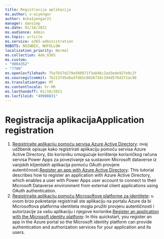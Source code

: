 ```yaml
---
title: Registracija aplikacija
ms.author: v-aiyengar
author: AshaIyengar21
manager: dansimp
ms.date: 01/18/2021
ms.audience: Admin
ms.topic: article
ms.service: o365-administration
ROBOTS: NOINDEX, NOFOLLOW
localization_priority: Normal
ms.collection: Adm_O365
ms.custom:
- "9004352"
- "7780"
ms.openlocfilehash: 75e7b57d279e508971f3a846c2ad3ede927e9c2f
ms.sourcegitcommit: 7b213fd5e8a3fdb5c602673dc194d576d372ac96
ms.translationtype: MT
ms.contentlocale: hr-HR
ms.lasthandoff: 01/18/2021
ms.locfileid: "49900831"
---
```

# <a name="application-registration"></a><span data-ttu-id="72440-102">Registracija aplikacija</span><span class="sxs-lookup"><span data-stu-id="72440-102">Application registration</span></span>

1. <span data-ttu-id="72440-103">[Registrirajte aplikaciju pomoću servisa Azure Active Directory](https://docs.microsoft.com/powerapps/developer/data-platform/walkthrough-register-app-azure-active-directory): ovaj udžbenik opisuje kako registrirati aplikaciju pomoću servisa Azure Active Directory, što korisniku omogućuje korištenje korisničkog računa servisa Power Apps za povezivanje sa sustavom Microsoft dataverse iz vanjskih klijentskih aplikacija pomoću OAuth provjere autentičnosti.</span><span class="sxs-lookup"><span data-stu-id="72440-103">[Register an app with Azure Active Directory](https://docs.microsoft.com/powerapps/developer/data-platform/walkthrough-register-app-azure-active-directory): This tutorial describes how to register an application with Azure Active Directory, which enables a user with Power Apps user account to connect to their Microsoft Dataverse environment from external client applications using OAuth authentication.</span></span>
1. <span data-ttu-id="72440-104">[Registrirajte aplikaciju pomoću Microsoftove platforme za identitete](https://docs.microsoft.com/azure/active-directory/develop/quickstart-register-app): u ovom brzo pokretanje registrirali ste aplikaciju na portalu Azure da bi Microsoftova platforma identiteta mogla pružiti provjeru autentičnosti i autorizacije za vašu aplikaciju i njegove korisnike.</span><span class="sxs-lookup"><span data-stu-id="72440-104">[Register an application with the Microsoft identity platform](https://docs.microsoft.com/azure/active-directory/develop/quickstart-register-app): In this quickstart, you register an app in the Azure portal so the Microsoft identity platform can provide authentication and authorization services for your application and its users.</span></span>
